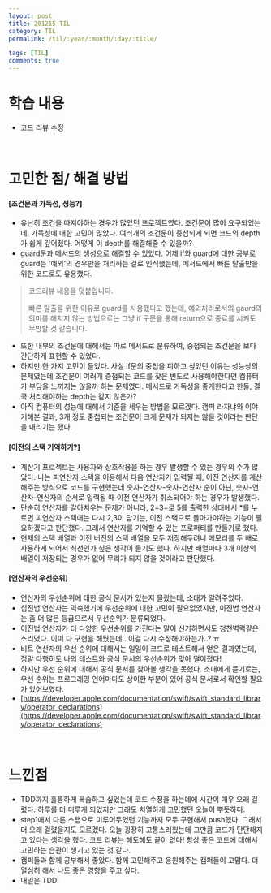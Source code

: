 ```yaml
---
layout: post
title: 201215-TIL
category: TIL
permalink: /til/:year/:month/:day/:title/

tags: [TIL]
comments: true
---
```

# 학습 내용
- 코드 리뷰 수정

<br>

# 고민한 점/ 해결 방법
#### [조건문과 가독성, 성능?]
- 유난히 조건을 따져야하는 경우가 많았던 프로젝트였다. 조건문이 많이 요구되었는데, 가독성에 대한 고민이 많았다. 여러개의 조건문이 중첩되게 되면 코드의 depth가 쉽게 깊어졌다. 어떻게 이 depth를 해결해줄 수 있을까?
- guard문과 메서드의 생성으로 해결할 수 있었다. 어제 if와 guard에 대한 공부로 guard는 '예외'의 경우만을 처리하는 걸로 인식했는데, 메서드에서 빠른 탈출만을 위한 코드로도 유용했다.   

>코드리뷰 내용을 덧붙입니다.
>
>빠른 탈출을 위한 이유로 guard를 사용했다고 했는데, 예외처리로서의 gaurd의 의미를 해치지 않는 방법으로는 그냥 if 구문을 통해 return으로 종료를 시켜도 무방할 것 같습니다.      

- 또한 내부의 조건문에 대해서는 따로 메서드로 분류하여, 중첩되는 조건문을 보다 간단하게 표현할 수 있었다.
- 하지만 한 가지 고민이 들었다. 사실 if문의 중첩을 피하고 싶었던 이유는 성능상의 문제였는데 조건문이 여러개 중첩되는 코드를 잦은 빈도로 사용해야한다면 컴퓨터가 부담을 느끼지는 않을까 하는 문제였다. 메서드로 가독성을 좋게한다고 한들, 결국 처리해야하는 depth는 같지 않은가?
- 아직 컴퓨터의 성능에 대해서 기준을 세우는 방법을 모르겠다. 캠퍼 라자냐와 이야기해본 결과, 3개 정도 중첩되는 조건문이 크게 문제가 되지는 않을 것이라는 판단을 내리기는 했다.

#### [이전의 스택 기억하기?]
- 계산기 프로젝트는 사용자와 상호작용을 하는 경우 발생할 수 있는 경우의 수가 많았다. 나는 피연산자 스택을 이용해서 다음 연산자가 입력될 때, 이전 연산자를 계산해주는 방식으로 코드를 구현했는데 숫자-연산자-숫자-연산자 순이 아닌, 숫자-연산자-연산자의 순서로 입력될 때 이전 연산자가 취소되어야 하는 경우가 발생했다.
- 단순히 연산자를 갈아치우는 문제가 아니라, 2+3+로 5를 출력한 상태에서 *를 누르면 피연산자 스택에는 다시 2,3이 담기는, 이전 스택으로 돌아가야하는 기능이 필요하겠다고 판단했다. 그래서 연산자를 기억할 수 있는 프로퍼티를 만들기로 했다.
- 현재의 스택 배열과 이전 버전의 스택 배열을 모두 저장해두려니 메모리를 두 배로 사용하게 되어서 최선인가 싶은 생각이 들기도 했다. 하지만 배열마다 3개 이상의 배열이 저장되는 경우가 없어 무리가 되지 않을 것이라고 판단했다.

#### [연산자의 우선순위]
- 연산자의 우선순위에 대한 공식 문서가 있는지 몰랐는데, 소대가 알려주었다.
- 십진법 연산자는 익숙했기에 우선순위에 대한 고민이 필요없었지만, 이진법 연산자는 좀 더 많은 등급으로서 우선순위가 분류되었다.
- 이진법 연산자가 더 다양한 우선순위를 가진다는 말이 신기하면서도 청천벽력같은 소리였다. 이미 다 구현을 해뒀는데.. 이걸 다시 수정해야하는가..? ㅠ
- 비트 연산자의 우선 순위에 대해서는 일일이 코드로 테스트해서 얻은 결과였는데, 정말 다행히도 나의 테스트와 공식 문서의 우선순위가 맞아 떨어졌다!
- 하지만 우선 순위에 대해서 공식 문서를 찾아볼 생각을 못했다. 소대에게 듣기로는, 우선 순위는 프로그래밍 언어마다도 상이한 부분이 있어 공식 문서로서 확인할 필요가 있어보였다.
- [https://developer.apple.com/documentation/swift/swift_standard_library/operator_declarations](https://developer.apple.com/documentation/swift/swift_standard_library/operator_declarations)


<br>

# 느낀점
- TDD까지 훌륭하게 복습하고 싶었는데 코드 수정을 하는데에 시간이 매우 오래 걸렸다. 하루를 더 미루게 되었지만 그래도 치열하게 고민했던 오늘이 뿌듯하다.
- step1에서 다른 스탭으로  미루어두었던 기능까지 모두 구현해서 push했다. 그래서 더 오래 걸렸을지도 모르겠다. 오늘 굉장히 고통스러웠는데 그만큼 코드가 단단해지고 있다는 생각을 했다. 코드 리뷰는 해도해도 끝이 없다! 항상 좋은 코드에 대해서 고민하는 습관이 생기고 있는 것 같다.
- 캠퍼들과 함께 공부해서 좋았다. 함께 고민해주고 응원해주는 캠퍼들이 고맙다. 더 열심히 해서 나도 좋은 영향을 주고 싶다.
- 내일은 TDD!
